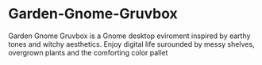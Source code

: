 # Garden-Gnome-Gruvbox
Garden Gnome Gruvbox is a Gnome desktop eviroment inspired by earthy tones and witchy aesthetics. Enjoy digital life surounded by messy shelves, overgrown plants and the comforting color pallet 
